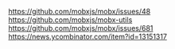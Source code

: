 https://github.com/mobxjs/mobx/issues/48
https://github.com/mobxjs/mobx-utils
https://github.com/mobxjs/mobx/issues/681
https://news.ycombinator.com/item?id=13151317